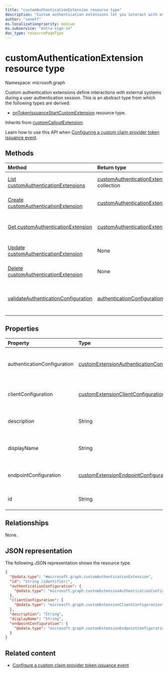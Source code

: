 ```yaml
---
title: "customAuthenticationExtension resource type"
description: "Custom authentication extensions let you interact with external systems during a user authentication session."
author: "soneff"
ms.localizationpriority: medium
ms.subservice: "entra-sign-in"
doc_type: resourcePageType
---
```


# customAuthenticationExtension resource type

Namespace: microsoft.graph

Custom authentication extensions define interactions with external systems during a user authentication session. This is an abstract type from which the following types are derived.

- [onTokenIssuanceStartCustomExtension](../resources/ontokenissuancestartcustomextension.md) resource type.

Inherits from [customCalloutExtension](../resources/customcalloutextension.md).

Learn how to use this API when [Configuring a custom claim provider token issuance event](/azure/active-directory/develop/custom-extension-get-started?tabs=microsoft-graph?toc=/graph/toc.json&context=graph/context).

## Methods
|Method|Return type|Description|
|:---|:---|:---|
|[List customAuthenticationExtensions](../api/identitycontainer-list-customauthenticationextensions.md)|[customAuthenticationExtension](../resources/customauthenticationextension.md) collection|Get a list of the [customAuthenticationExtension](../resources/customauthenticationextension.md) objects and their properties.|
|[Create customAuthenticationExtension](../api/identitycontainer-post-customauthenticationextensions.md)|[customAuthenticationExtension](../resources/customauthenticationextension.md)|Create a new [customAuthenticationExtension](../resources/customauthenticationextension.md) object.|
|[Get customAuthenticationExtension](../api/customauthenticationextension-get.md)|[customAuthenticationExtension](../resources/customauthenticationextension.md)|Read the properties and relationships of a [customAuthenticationExtension](../resources/customauthenticationextension.md) object.|
|[Update customAuthenticationExtension](../api/customauthenticationextension-update.md)|None|Update the properties of a [customAuthenticationExtension](../resources/customauthenticationextension.md) object.|
|[Delete customAuthenticationExtension](../api/customauthenticationextension-delete.md)|None|Delete a [customAuthenticationExtension](../resources/customauthenticationextension.md) object.|
|[validateAuthenticationConfiguration](../api/customauthenticationextension-validateauthenticationconfiguration.md)|[authenticationConfigurationValidation](../resources/authenticationconfigurationvalidation.md)|Check validity of the endpoint and authentication configuration for a [customAuthenticationExtension](../resources/customauthenticationextension.md) object.|

## Properties
|Property|Type|Description|
|:---|:---|:---|
|authenticationConfiguration|[customExtensionAuthenticationConfiguration](../resources/customextensionauthenticationconfiguration.md)|The authentication configuration for the customAuthenticationExtension. Inherited from [customCalloutExtension](../resources/customcalloutextension.md).|
|clientConfiguration|[customExtensionClientConfiguration](../resources/customextensionclientconfiguration.md)|The connection settings for the customAuthenticationExtension. Inherited from [customCalloutExtension](../resources/customcalloutextension.md).|
|description|String|The description of the customAuthenticationExtension. Inherited from [customCalloutExtension](../resources/customcalloutextension.md).|
|displayName|String|The display name for the customAuthenticationExtension. Inherited from [customCalloutExtension](../resources/customcalloutextension.md).|
|endpointConfiguration|[customExtensionEndpointConfiguration](../resources/customextensionendpointconfiguration.md)|The HTTP endpoint that this custom extension calls. Inherited from [customCalloutExtension](../resources/customcalloutextension.md).|
|id|String|Identifier for the customAuthenticationExtension. Inherited from [entity](../resources/entity.md).|

## Relationships
None.

## JSON representation
The following JSON representation shows the resource type.
<!-- {
  "blockType": "resource",
  "keyProperty": "id",
  "@odata.type": "microsoft.graph.customAuthenticationExtension",
  "baseType": "microsoft.graph.customCalloutExtension",
  "openType": false
}
-->
``` json
{
  "@odata.type": "#microsoft.graph.customAuthenticationExtension",
  "id": "String (identifier)",
  "authenticationConfiguration": {
    "@odata.type": "microsoft.graph.customExtensionAuthenticationConfiguration"
  },
  "clientConfiguration": {
    "@odata.type": "microsoft.graph.customExtensionClientConfiguration"
  },
  "description": "String",
  "displayName": "String",
  "endpointConfiguration": {
    "@odata.type": "microsoft.graph.customExtensionEndpointConfiguration"
  }
}
```

## Related content

- [Configure a custom claim provider token issuance event](/azure/active-directory/develop/custom-extension-get-started?tabs=microsoft-graph?toc=/graph/toc.json&context=graph/context)

